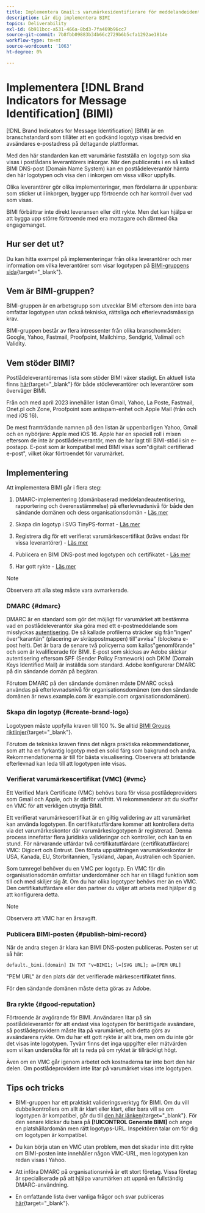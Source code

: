 ```yaml
---
title: Implementera Gmail:s varumärkesidentifierare för meddelandeidentifiering (BIMI)
description: Lär dig implementera BIMI
topics: Deliverability
exl-id: 6b911bcc-a531-466a-8bd3-7fa469b96cc7
source-git-commit: 7b8fbb09883b34b66c2729b6b5cfa1292ae1814e
workflow-type: tm+mt
source-wordcount: '1063'
ht-degree: 0%

---
```


# Implementera [!DNL Brand Indicators for Message Identification] (BIMI)

[!DNL Brand Indicators for Message Identification] (BIMI) är en branschstandard som tillåter att en godkänd logotyp visas bredvid en avsändares e-postadress på deltagande plattformar.

Med den här standarden kan ett varumärke fastställa en logotyp som ska visas i postlådans leverantörers inkorgar. När den publicerats i en så kallad BIMI DNS-post (Domain Name System) kan en postlådeleverantör hämta den här logotypen och visa den i inkorgen om vissa villkor uppfylls.

Olika leverantörer gör olika implementeringar, men fördelarna är uppenbara: som sticker ut i inkorgen, bygger upp förtroende och har kontroll över vad som visas.

BIMI förbättrar inte direkt leveransen eller ditt rykte. Men det kan hjälpa er att bygga upp större förtroende med era mottagare och därmed öka engagemanget.

## Hur ser det ut?

Du kan hitta exempel på implementeringar från olika leverantörer och mer information om vilka leverantörer som visar logotypen på [BIMI-gruppens sida](https://bimigroup.org/where-is-my-bimi-logo-displayed/){target="_blank"}.

## Vem är BIMI-gruppen?

BIMI-gruppen är en arbetsgrupp som utvecklar BIMI eftersom den inte bara omfattar logotypen utan också tekniska, rättsliga och efterlevnadsmässiga krav.

BIMI-gruppen består av flera intressenter från olika branschområden: Google, Yahoo, Fastmail, Proofpoint, Mailchimp, Sendgrid, Valimail och Validity.

## Vem stöder BIMI?

Postlådeleverantörernas lista som stöder BIMI växer stadigt. En aktuell lista finns [här](https://bimigroup.org/bimi-infographic/){target="_blank"} för både stödleverantörer och leverantörer som överväger BIMI.

Från och med april 2023 innehåller listan Gmail, Yahoo, La Poste, Fastmail, Onet.pl och Zone, Proofpoint som antispam-enhet och Apple Mail (från och med iOS 16).

De mest framträdande namnen på den listan är uppenbarligen Yahoo, Gmail och en nybörjare: Apple med iOS 16. Apple har en speciell roll i mixen eftersom de inte är postlådeleverantör, men de har lagt till BIMI-stöd i sin e-postapp. E-post som är kompatibel med BIMI visas som&quot;digitalt certifierad e-post&quot;, vilket ökar förtroendet för varumärket.

## Implementering

Att implementera BIMI går i flera steg:

1. DMARC-implementering (domänbaserad meddelandeautentisering, rapportering och överensstämmelse) på efterlevnadsnivå för både den sändande domänen och dess organisationsdomän - [Läs mer](#dmarc)

1. Skapa din logotyp i SVG TinyPS-format - [Läs mer](#create-brand-logo)

1. Registrera dig för ett verifierat varumärkescertifikat (krävs endast för vissa leverantörer) - [Läs mer](#vmc)

1. Publicera en BIMI DNS-post med logotypen och certifikatet - [Läs mer](#publish-bimi-record)

1. Har gott rykte - [Läs mer](#good-reputation)

>[!NOTE]
>
>Observera att alla steg måste vara avmarkerade.


### DMARC {#dmarc}

DMARC är en standard som gör det möjligt för varumärket att bestämma vad en postlådeleverantör ska göra med ett e-postmeddelande som misslyckas [autentisering](../additional-resources/authentication.md). De så kallade profilerna sträcker sig från&quot;ingen&quot; över&quot;karantän&quot; (placering av skräppostmappen) till&quot;avvisa&quot; (blockera e-post helt). Det är bara de senare två policyerna som kallas&quot;genomförande&quot; och som är kvalificerade för BIMI. E-post som skickas av Adobe skickar autentisering eftersom SPF (Sender Policy Framework) och DKIM (Domain Keys Identified Mail) är inställda som standard. Adobe konfigurerar DMARC på din sändande domän på begäran.

Förutom DMARC på den sändande domänen måste DMARC också användas på efterlevnadsnivå för organisationsdomänen (om den sändande domänen är news.example.com är example.com organisationsdomänen).

### Skapa din logotyp {#create-brand-logo}

Logotypen måste uppfylla kraven till 100 %. Se alltid [BIMI Groups riktlinjer](https://bimigroup.org/creating-bimi-svg-logo-files/){target="_blank"}.

Förutom de tekniska kraven finns det några praktiska rekommendationer, som att ha en fyrkantig logotyp med en solid färg som bakgrund och andra. Rekommendationerna är till för bästa visualisering.
Observera att bristande efterlevnad kan leda till att logotypen inte visas.

### Verifierat varumärkescertifikat (VMC) {#vmc}

Ett Verified Mark Certificate (VMC) behövs bara för vissa postlådeproviders som Gmail och Apple, och är därför valfritt. Vi rekommenderar att du skaffar en VMC för att verkligen utnyttja BIMI.

Ett verifierat varumärkescertifikat är en giltig validering av att varumärket kan använda logotypen. En certifikatutfärdare kommer att kontrollera detta via det varumärkeskontor där varumärkeslogotypen är registrerad. Denna process innefattar flera juridiska valideringar och kontroller, och kan ta en stund. För närvarande utfärdar två certifikatutfärdare (certifikatutfärdare) VMC: Digicert och Entrust. Den första uppsättningen varumärkeskontor är USA, Kanada, EU, Storbritannien, Tyskland, Japan, Australien och Spanien.

Som tumregel behöver du en VMC per logotyp. En VMC för din organisationsdomän omfattar underdomäner och har en tillagd funktion som till och med skiljer sig åt. Om du har olika logotyper behövs mer än en VMC. Den certifikatutfärdare eller den partner du väljer att arbeta med hjälper dig att konfigurera detta.

>[!NOTE]
>
>Observera att VMC har en årsavgift.

### Publicera BIMI-posten {#publish-bimi-record}

När de andra stegen är klara kan BIMI DNS-posten publiceras. Posten ser ut så här:

```
default._bimi.[domain] IN TXT "v=BIMI1; l=[SVG URL]; a=[PEM URL]
```

&quot;PEM URL&quot; är den plats där det verifierade märkescertifikatet finns.

För den sändande domänen måste detta göras av Adobe.

### Bra rykte {#good-reputation}

Förtroende är avgörande för BIMI. Användaren litar på sin postlådeleverantör för att endast visa logotypen för berättigade avsändare, så postlådeprovidern måste lita på varumärket, och detta görs av avsändarens rykte. Om du har ett gott rykte är allt bra, men om du inte gör det visas inte logotypen. Tyvärr finns det inga uppgifter eller mätvärden som vi kan undersöka för att ta reda på om ryktet är tillräckligt högt.

Även om en VMC går igenom arbetet och kostnaderna tar inte bort den här delen. Om postlådeprovidern inte litar på varumärket visas inte logotypen.

## Tips och tricks

* BIMI-gruppen har ett praktiskt valideringsverktyg för BIMI. Om du vill dubbelkontrollera om allt är klart eller klart, eller bara vill se om logotypen är kompatibel, går du till [den här länken](https://bimigroup.org/bimi-generator/){target="_blank"}. För den senare klickar du bara på **[!UICONTROL Generate BIMI]** och ange en platshållardomän men rätt logotyps-URL. Inspektören talar om för dig om logotypen är kompatibel.

* Du kan börja utan en VMC utan problem, men det skadar inte ditt rykte om BIMI-posten inte innehåller någon VMC-URL, men logotypen kan redan visas i Yahoo.

* Att införa DMARC på organisationsnivå är ett stort företag. Vissa företag är specialiserade på att hjälpa varumärken att uppnå en fullständig DMARC-användning.

* En omfattande lista över vanliga frågor och svar publiceras [här](https://bimigroup.org/faqs-for-senders-esps/){target="_blank"}.
